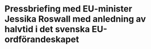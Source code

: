 # Pressbriefing med EU-minister Jessika Roswall med anledning av halvtid i det svenska EU-ordförandeskapet


